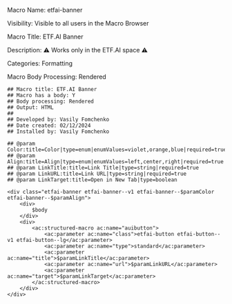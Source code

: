 Macro Name: etfai-banner

Visibility: Visible to all users in the Macro Browser

Macro Title: ETF.AI Banner

Description: ⚠️ Works only in the ETF.AI space ⚠️

Categories: Formatting

Macro Body Processing: Rendered

```
## Macro title: ETF.AI Banner
## Macro has a body: Y
## Body processing: Rendered
## Output: HTML
##
## Developed by: Vasily Fomchenko
## Date created: 02/12/2024
## Installed by: Vasily Fomchenko

## @param Color:title=Color|type=enum|enumValues=violet,orange,blue|required=true
## @param Align:title=Align|type=enum|enumValues=left,center,right|required=true
## @param LinkTitle:title=Link Title|type=string|required=true
## @param LinkURL:title=Link URL|type=string|required=true
## @param LinkTarget:title=Open in New Tab|type=boolean

<div class="etfai-banner etfai-banner--v1 etfai-banner--$paramColor etfai-banner--$paramAlign">
    <div>
        $body
    </div>
    <div>
        <ac:structured-macro ac:name="auibutton">
            <ac:parameter ac:name="class">etfai-button etfai-button--v1 etfai-button--lg</ac:parameter>
            <ac:parameter ac:name="type">standard</ac:parameter>
            <ac:parameter ac:name="title">$paramLinkTitle</ac:parameter>
            <ac:parameter ac:name="url">$paramLinkURL</ac:parameter>
            <ac:parameter ac:name="target">$paramLinkTarget</ac:parameter>
        </ac:structured-macro>
    </div>
</div>
```

